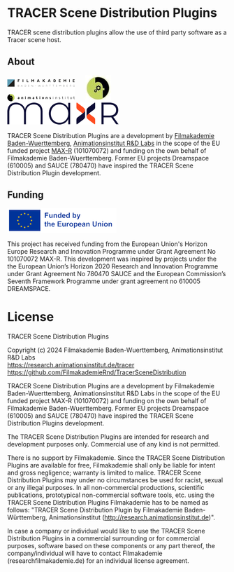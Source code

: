 # TRACER Scene Distribution Plugins
TRACER scene distribution plugins allow the use of third party software as a Tracer scene host.

## About

![](/.doc/img/FA_AI_Logo.png) &nbsp;&nbsp;&nbsp;&nbsp;
![](/.doc/img/logo_rnd.jpg) &nbsp;&nbsp;&nbsp;&nbsp;
![](/.doc/img/Max-R_Logo.png)

TRACER Scene Distribution Plugins are a development by [Filmakademie Baden-Wuerttemberg](https://filmakademie.de/), [Animationsinstitut R&D Labs](http://research.animationsinstitut.de/) in the scope of the EU funded project [MAX-R](https://max-r.eu/) (101070072) and funding on the own behalf of Filmakademie Baden-Wuerttemberg.  Former EU projects Dreamspace (610005) and SAUCE (780470) have inspired the TRACER Scene Distribution Plugin development.

## Funding

![Animationsinstitut R&D](.doc/img/EN_FundedbytheEU_RGB_POS_rs.png)

This project has received funding from the European Union's Horizon Europe Research and Innovation Programme under Grant Agreement No 101070072 MAX-R.
This development was inspired by projects under the the European Union’s Horizon 2020 Research and Innovation Programme under Grant Agreement No 780470 SAUCE and the European Commission’s Seventh Framework Programme under grant agreement no 610005 DREAMSPACE.

# License
TRACER Scene Distribution Plugins
 
Copyright (c) 2024 Filmakademie Baden-Wuerttemberg, Animationsinstitut R&D Labs<br>
https://research.animationsinstitut.de/tracer<br>
https://github.com/FilmakademieRnd/TracerSceneDistribution
 
TRACER Scene Distribution Plugins are a development by Filmakademie
Baden-Wuerttemberg, Animationsinstitut R&D Labs in the scope of the EU funded
project MAX-R (101070072) and funding on the own behalf of Filmakademie
Baden-Wuerttemberg.  Former EU projects Dreamspace (610005) and SAUCE (780470)
have inspired the TRACER Scene Distribution Plugins development.
 
The TRACER Scene Distribution Plugins are intended for research and
development purposes only. Commercial use of any kind is not permitted.
 
There is no support by Filmakademie. Since the TRACER Scene Distribution Plugins 
are available for free, Filmakademie shall only be liable for intent
and gross negligence; warranty is limited to malice. TRACER Scene Distribution
Plugins may under no circumstances be used for racist, sexual or any
illegal purposes. In all non-commercial productions, scientific publications,
prototypical non-commercial software tools, etc. using the TRACER Scene
Distribution Plugins Filmakademie has to be named as follows: 
"TRACER Scene Distribution Plugin <DCC Name> by Filmakademie
Baden-Württemberg, Animationsinstitut (http://research.animationsinstitut.de)".
 
In case a company or individual would like to use the TRACER Scene Distribution
Plugins in a commercial surrounding or for commercial purposes,
software based on these components or any part thereof, the company/individual
will have to contact Filmakademie (research<at>filmakademie.de) for an
individual license agreement.
